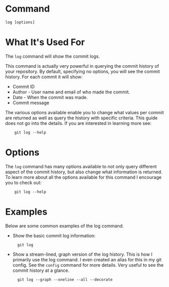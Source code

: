 
# Command

    log [options]

# What It's Used For

The `log` command will show the commit logs.

This command is actually very powerful in querying the commit history of your repository. By default, specifying no options, you will see the commit history. For each commit it will show:
- Commit ID
- Author - User name and email of who made the commit.
- Date - When the commit was made.
- Commit message

The various options available enable you to change what values per commit are returned as well as query the history with specific criteria. This guide does not go into the details. If you are interested in learning more see:

        git log --help

# Options

The `log` command has many options available to not only query different aspect of the commit history, but also change what information is returned. To learn more about all the options available for this command I encourage you to check out:

        git log --help

# Examples

Below are some common examples of the log command.

- Show the basic commit log information:

        git log

- Show a stream-lined, graph version of the log history. This is how I primarily use the log command. I even created an alias for this in my git config. See the `config` command for more details. Very useful to see the commit history at a glance.

        git log --graph --oneline --all --decorate
